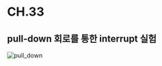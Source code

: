 # CH.33
## pull-down 회로를 통한 interrupt 실험
![pull_down](https://user-images.githubusercontent.com/59993347/117923072-6c31c280-b32e-11eb-9cc8-3e4cac7f67c3.gif)
